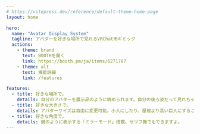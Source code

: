 ```yaml
---
# https://vitepress.dev/reference/default-theme-home-page
layout: home

hero:
  name: "Avatar Display System"
  tagline: アバターを好きな場所で見れるVRChat用ギミック
  actions:
    - theme: brand
      text: BOOTHを開く
      link: https://booth.pm/ja/items/6271787
    - theme: alt
      text: 機能詳細
      link: /features

features:
  - title: 好きな場所で。
    details: 自分のアバターを展示品のように眺められます。自分の後ろ姿だって見れちゃいます。
  - title: 好きな大きさで。
    details: アバターサイズは自由に変更可能。小人にしたり、屋根より高い巨人にすることも出来ます。
  - title: 好きな角度で。
    details: 鏡のように表示する「ミラーモード」搭載。セリフ撫でもできますよ。
---
```


